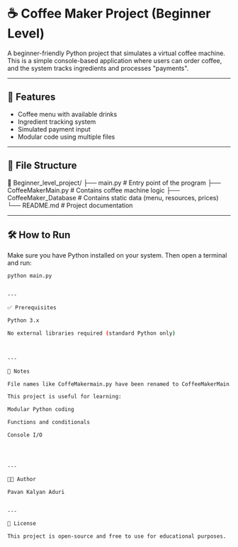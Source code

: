 # ☕ Coffee Maker Project (Beginner Level)

A beginner-friendly Python project that simulates a virtual coffee machine. This is a simple console-based application where users can order coffee, and the system tracks ingredients and processes "payments".

---

## 🚀 Features

- Coffee menu with available drinks
- Ingredient tracking system
- Simulated payment input
- Modular code using multiple files

---

## 🧾 File Structure

📁 Beginner_level_project/ ├── main.py                 # Entry point of the program ├── CoffeeMakerMain.py      # Contains coffee machine logic ├── CoffeeMaker_Database    # Contains static data (menu, resources, prices) └── README.md               # Project documentation

---

## 🛠 How to Run

Make sure you have Python installed on your system. Then open a terminal and run:

```bash
python main.py


---

✅ Prerequisites

Python 3.x

No external libraries required (standard Python only)



---

📌 Notes

File names like CoffeMakermain.py have been renamed to CoffeeMakerMain.py for clarity and consistency.

This project is useful for learning:

Modular Python coding

Functions and conditionals

Console I/O




---

👨‍💻 Author

Pavan Kalyan Aduri


---

📝 License

This project is open-source and free to use for educational purposes.
